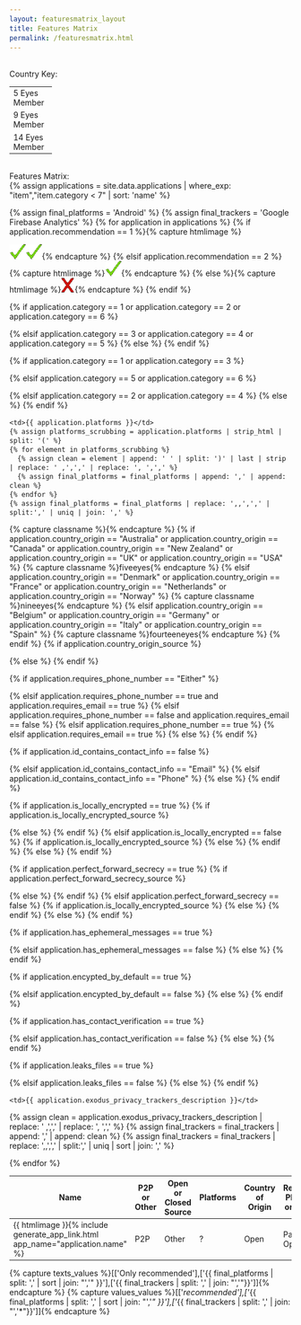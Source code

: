 ```yaml
---
layout: featuresmatrix_layout
title: Features Matrix
permalink: /featuresmatrix.html
---
```

<br>
Country Key:
<table style="width:15%">
	<tr><td class="fiveeyes">5 Eyes Member</td></tr>
	<tr><td class="nineeyes">9 Eyes Member</td></tr>
	<tr><td class="fourteeneyes">14 Eyes Member</td></tr>
</table>
<br>
Features Matrix:
<br>
{% assign applications = site.data.applications | where_exp: "item","item.category < 7" | sort: 'name' %}
<table id="featurestable">
<thead><tr>
<th>Name</th>
<th>P2P or Other</th>
<th>Open or Closed Source</th>
<th width="15%">Platforms</th>
<th>Country of Origin</th>
<th>Requires Phone# or Email</th>
<th>ID contains personal info</th>
<th>Locally Encrypted Data</th>
<th>Uses Perfect Forward Secrecy</th>
<th>Ephemeral Messages</th>
<th>Foolproof (All Messages Encrypted)</th>
<th>Has Contact Verification</th>
<th>Leaks Files</th>
<th>Android Trackers</th>
<th>Business Model</th>
</tr></thead>
<tbody>

{% assign final_platforms = 'Android' %}
{% assign final_trackers = 'Google Firebase Analytics' %}
{% for application in applications %}
{% if application.recommendation == 1 %}{% capture htmlimage %}<div style="display:none;">recommended</div><img  src="images/checkmark.gif"><img src="images/checkmark.gif">{% endcapture %}
{% elsif application.recommendation == 2 %}{% capture htmlimage %}<div style="display:none;">recommended</div><img src="images/checkmark.gif">{% endcapture %}
{% else %}{% capture htmlimage %}<img src="images/x.gif">{% endcapture %}
{% endif %}
<tr>
	<td>{{ htmlimage }}{% include generate_app_link.html app_name="application.name" %}</td>

{% if application.category == 1 or application.category == 2 or application.category == 6 %}
	<td>P2P</td>
{% elsif application.category == 3 or application.category == 4 or application.category == 5 %}
	<td>Other</td>
{% else %}
	<td>?</td>
{% endif %}
	
{% if application.category == 1 or application.category == 3 %}
	<td>Open</td>
{% elsif application.category == 5 or application.category == 6 %}
  <td>Partially Open</td>
{% elsif application.category == 2 or application.category == 4 %}
	<td>Closed</td>
{% else %}
	<td>?</td>
{% endif %}

	<td>{{ application.platforms }}</td>
	{% assign platforms_scrubbing = application.platforms | strip_html | split: '(' %}
	{% for element in platforms_scrubbing %}
	  {% assign clean = element | append: ' ' | split: ')' | last | strip | replace: ' ,',',' | replace: ', ',',' %}
	  {% assign final_platforms = final_platforms | append: ',' | append: clean %}
	{% endfor %}
	{% assign final_platforms = final_platforms | replace: ',,',',' | split:',' | uniq | join: ',' %}

{% capture classname %}{% endcapture %}
{% if application.country_origin == "Australia"
	or application.country_origin == "Canada"
	or application.country_origin == "New Zealand"
	or application.country_origin == "UK"
	or application.country_origin == "USA" %}
	{% capture classname %}fiveeyes{% endcapture %}
{% elsif application.country_origin == "Denmark"
	or application.country_origin == "France"
	or application.country_origin == "Netherlands"
	or application.country_origin == "Norway" %}
	{% capture classname %}nineeyes{% endcapture %}
{% elsif application.country_origin == "Belgium"
	or application.country_origin == "Germany"
	or application.country_origin == "Italy"
	or application.country_origin == "Spain" %}
	{% capture classname %}fourteeneyes{% endcapture %}
{% endif %}
{% if application.country_origin_source %}
  <td class="{{ classname }}"><a href="{{ application.country_origin_source }}">{{ application.country_origin }}</a></td>
{% else %}
	<td class="{{ classname }}">{{ application.country_origin }}</td>
{% endif %}

{% if application.requires_phone_number == "Either" %}
	<td bgcolor="red">Phone or Email</td>
{% elsif application.requires_phone_number == true and application.requires_email == true %}
	<td bgcolor="red">Phone and Email</td>
{% elsif application.requires_phone_number == false and application.requires_email == false %}
	<td bgcolor="green">No</td>
{% elsif application.requires_phone_number == true %}
	<td bgcolor="red">Phone</td>
{% elsif application.requires_email == true %}
	<td bgcolor="red">Email</td>
{% else %}
	<td>{{ application.requires_phone_number }}</td>
{% endif %}

{% if application.id_contains_contact_info == false %}
	<td bgcolor="green">No</td>
{% elsif application.id_contains_contact_info == "Email" %}
	<td bgcolor="red">Email</td>
{% elsif application.id_contains_contact_info == "Phone" %}
	<td bgcolor="red">Phone</td>
{% else %}
	<td>{{ application.id_contains_contact_info }}</td>
{% endif %}

{% if application.is_locally_encrypted == true %}
  {% if application.is_locally_encrypted_source %}
	<td bgcolor="green"><a href="{{ application.is_locally_encrypted_source }}">Yes</a></td>
	{% else %}
	<td bgcolor="green">Yes</td>
	{% endif %}
{% elsif application.is_locally_encrypted == false %}
  {% if application.is_locally_encrypted_source %}
	<td bgcolor="red"><a href="{{ application.is_locally_encrypted_source }}">No</a></td>
	{% else %}
	<td bgcolor="red">No</td>
	{% endif %}
{% else %}
	<td>{{ application.is_locally_encrypted }}</td>
{% endif %}

{% if application.perfect_forward_secrecy == true %}
  {% if application.perfect_forward_secrecy_source %}
	<td bgcolor="green"><a href="{{ application.perfect_forward_secrecy_source }}">Yes</a></td>
	{% else %}
	<td bgcolor="green">Yes</td>
	{% endif %}
{% elsif application.perfect_forward_secrecy == false %}
  {% if application.is_locally_encrypted_source %}
	<td bgcolor="red"><a href="{{ application.perfect_forward_secrecy_source }}">No</a></td>
	{% else %}
	<td bgcolor="red">No</td>
	{% endif %}
{% else %}
	<td>{{ application.perfect_forward_secrecy }}</td>
{% endif %}

{% if application.has_ephemeral_messages == true %}
	<td bgcolor="green">Yes</td>
{% elsif application.has_ephemeral_messages == false %}
	<td bgcolor="red">No</td>
{% else %}
	<td>{{ application.has_ephemeral_messages }}</td>
{% endif %}

{% if application.encypted_by_default == true %}
	<td bgcolor="green">Yes</td>
{% elsif application.encypted_by_default == false %}
	<td bgcolor="red">No</td>
{% else %}
	<td>{{ application.encypted_by_default }}</td>
{% endif %}

{% if application.has_contact_verification == true %}
	<td bgcolor="green">Yes</td>
{% elsif application.has_contact_verification == false %}
	<td bgcolor="red">No</td>
{% else %}
	<td>{{ application.has_contact_verification }}</td>
{% endif %}

{% if application.leaks_files == true %}
	<td bgcolor="red">Yes</td>
{% elsif application.leaks_files == false %}
	<td bgcolor="green">No</td>
{% else %}
	<td bgcolor="red">{{ application.leaks_files }}</td>
{% endif %}


	<td>{{ application.exodus_privacy_trackers_description }}</td>
{% assign clean = application.exodus_privacy_trackers_description | replace: ' ,',',' | replace: ', ',',' %}
{% assign final_trackers = final_trackers | append: ',' | append: clean %}
{% assign final_trackers = final_trackers | replace: ',,',',' | split:',' | uniq | sort | join: ',' %}

  <td>{{ application.business_model }}</td>
</tr>
{% endfor %}
</tbody>
</table>

{% capture texts_values %}[['Only recommended'],['{{ final_platforms | split: ',' | sort | join: "','" }}'],['{{ final_trackers | split: ',' | join: "','"}}']]{% endcapture %}
{% capture values_values %}[['*recommended'],['*{{ final_platforms | split: ',' | sort | join: "','*" }}'],['*{{ final_trackers | split: ',' | join: "','*"}}']]{% endcapture %}

<script language="javascript" type="text/javascript"> 
    // http://tablefilter.free.fr 
    var tableFilters = {
      status_bar: true,
      display_all_text: "Show all",
      rows_counter: true,
      mark_active_columns: true,
      btn_reset: true,
      col_0: "select",
      col_1: "checklist",
      col_2: "checklist",
      col_3: "select",
      col_4: "checklist",
      col_5: "checklist",
      col_6: "checklist",
      col_7: "checklist",
      col_8: "checklist",
      col_9: "checklist",
      col_10: "checklist",
      col_11: "checklist",
      col_12: "checklist",
      col_13: "select",
      custom_slc_options: {
        cols:[0,3,13],
        texts: {{ texts_values }},
        values: {{ values_values }},
        sorts: [false,false,false]
      },
      help_instructions_html: "Use the filters above each column to filter and limit table data.<hr/>",
      
      /*** Extensions manager ***/
			btn_showHide_cols_text: 'Columns&#9660;',
			showHide_cols_text: 'Hide: ',
			extensions: {
				/*** Columns Visibility Manager extension load ***/
				name:['ColsVisibility'],
				src:['TableFilter/TFExt_ColsVisibility.js'],
				description:['Columns visibility manager'],
				initialize:[function(o){o.SetColsVisibility();}]
			}
    }  
    var tf01 = setFilterGrid("featurestable",1,tableFilters);  
</script>

<!--Page updated {{ page.date }}-->
<br>
